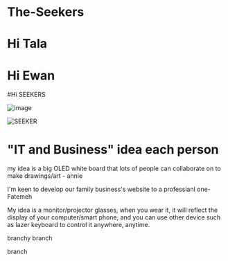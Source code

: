 # The-Seekers

# Hi Tala

# Hi Ewan

#Hi SEEKERS

![image](https://user-images.githubusercontent.com/79612774/110718399-c7343400-826f-11eb-920f-c0450c6fd6f7.png)

![SEEKER](https://user-images.githubusercontent.com/79612653/110718566-14b0a100-8270-11eb-9e9c-7f94ff210371.jpg)

# "IT and Business" idea each person

my idea is a big OLED white board that lots of people can collaborate on to make drawings/art - annie

I'm keen to develop our family business's website to a professianl one- Fatemeh

My idea is a monitor/projector glasses, when you wear it, it will reflect the display of your computer/smart phone, and you can use other device such as lazer keyboard to control it anywhere, anytime. 


branchy branch

branch
